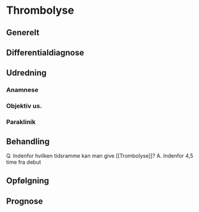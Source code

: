 # Thrombolyse
## Generelt


## Differentialdiagnose


## Udredning
### Anamnese

### Objektiv us.

### Paraklinik

## Behandling
Q. Indenfor hvilken tidsramme kan man give [[Trombolyse]]?
A. Indenfor 4,5 time fra debut

## Opfølgning


## Prognose
 

<!-- #anki/tag/med/Neurology #anki/deck/Medicine -->

<!-- {BearID:62C1B5EE-6055-4A87-8C07-5D33BEBE0905-2900-0000085F17ADE3B2} -->
